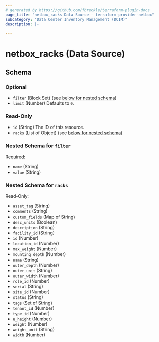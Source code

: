 ```yaml
---
# generated by https://github.com/fbreckle/terraform-plugin-docs
page_title: "netbox_racks Data Source - terraform-provider-netbox"
subcategory: "Data Center Inventory Management (DCIM)"
description: |-
  
---
```


# netbox_racks (Data Source)





<!-- schema generated by tfplugindocs -->
## Schema

### Optional

- `filter` (Block Set) (see [below for nested schema](#nestedblock--filter))
- `limit` (Number) Defaults to `0`.

### Read-Only

- `id` (String) The ID of this resource.
- `racks` (List of Object) (see [below for nested schema](#nestedatt--racks))

<a id="nestedblock--filter"></a>
### Nested Schema for `filter`

Required:

- `name` (String)
- `value` (String)


<a id="nestedatt--racks"></a>
### Nested Schema for `racks`

Read-Only:

- `asset_tag` (String)
- `comments` (String)
- `custom_fields` (Map of String)
- `desc_units` (Boolean)
- `description` (String)
- `facility_id` (String)
- `id` (Number)
- `location_id` (Number)
- `max_weight` (Number)
- `mounting_depth` (Number)
- `name` (String)
- `outer_depth` (Number)
- `outer_unit` (String)
- `outer_width` (Number)
- `role_id` (Number)
- `serial` (String)
- `site_id` (Number)
- `status` (String)
- `tags` (Set of String)
- `tenant_id` (Number)
- `type_id` (Number)
- `u_height` (Number)
- `weight` (Number)
- `weight_unit` (String)
- `width` (Number)


